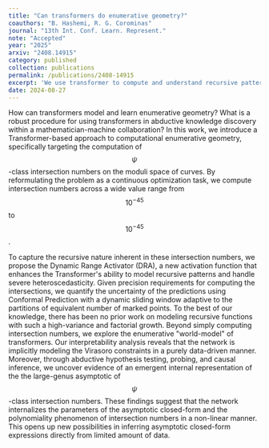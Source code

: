 ```yaml
---
title: "Can transformers do enumerative geometry?"
coauthors: "B. Hashemi, R. G. Corominas"
journal: "13th Int. Conf. Learn. Represent."
note: "Accepted"
year: "2025"
arxiv: "2408.14915"
category: published
collection: publications
permalink: /publications/2408-14915
excerpt: 'We use transformer to compute and understand recursive patterns in $$ \psi $$-class intersection numbers, showing that the model learns key mathematical features from the data.'
date: 2024-08-27
---
```


How can transformers model and learn enumerative geometry? What is a robust procedure for using transformers in abductive knowledge discovery within a mathematician-machine collaboration? In this work, we introduce a Transformer-based approach to computational enumerative geometry, specifically targeting the computation of $$\psi$$-class intersection numbers on the moduli space of curves. By reformulating the problem as a continuous optimization task, we compute intersection numbers across a wide value range from $$10^{-45}$$ to $$10^{-45}$$.

To capture the recursive nature inherent in these intersection numbers, we propose the Dynamic Range Activator (DRA), a new activation function that enhances the Transformer's ability to model recursive patterns and handle severe heteroscedasticity. Given precision requirements for computing the intersections, we quantify the uncertainty of the predictions using Conformal Prediction with a dynamic sliding window adaptive to the partitions of equivalent number of marked points. To the best of our knowledge, there has been no prior work on modeling recursive functions with such a high-variance and factorial growth. Beyond simply computing intersection numbers, we explore the enumerative "world-model" of transformers. Our interpretability analysis reveals that the network is implicitly modeling the Virasoro constraints in a purely data-driven manner. Moreover, through abductive hypothesis testing, probing, and causal inference, we uncover evidence of an emergent internal representation of the the large-genus asymptotic of $$\psi$$-class intersection numbers. These findings suggest that the network internalizes the parameters of the asymptotic closed-form and the polynomiality phenomenon of intersection numbers in a non-linear manner. This opens up new possibilities in inferring asymptotic closed-form expressions directly from limited amount of data. 